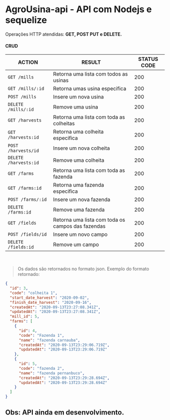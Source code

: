 # AgroUsina-api - API com Nodejs e sequelize

Operações HTTP atendidas: **GET, POST PUT e DELETE.**

#### CRUD 
ACTION | RESULT | STATUS CODE
----- | ---- | ----
`GET /mills` | Retorna uma lista com todos as usinas |200 
`GET /mills/:id` | Retorna umas usina especifica  | 200
`POST /mills` | Insere um nova usina  | 200
`DELETE /mills/:id` | Remove uma usina| 200
`GET /harvests` | Retorna uma lista com toda as colheitas| 200
`GET /harvests:id` | Retorna uma colheita especifica| 200
`POST /harvests/id` | Insere um nova colheita  | 200
`DELETE /harvests:id` | Remove uma colheita| 200
`GET /farms` | Retorna uma lista com toda as fazenda| 200
`GET /farms:id` | Retorna uma fazenda especifica| 200
`POST /farms/:id` | Insere um nova fazenda  | 200
`DELETE /farms:id` | Remove uma fazenda| 200
`GET /fields` | Retorna uma lista com toda os campos das fazendas| 200
`POST /fields/id` | Insere um novo campo  | 200
`DELETE /fields:id` | Remove um campo| 200

<br/>

> Os dados são retornados no formato json.
Exemplo do formato retornado:

```json
{
  "id": 3,
  "code": "colheita 1",
  "start_date_harvest": "2020-09-02",
  "finish_date_harvest": "2020-09-16",
  "createdAt": "2020-09-13T23:27:08.341Z",
  "updatedAt": "2020-09-13T23:27:08.341Z",
  "mill_id": 5,
  "farms": [
    {
      "id": 4,
      "code": "Fazenda 1",
      "name": "fazenda carnauba",
      "createdAt": "2020-09-13T23:29:06.719Z",
      "updatedAt": "2020-09-13T23:29:06.719Z"
    },
    {
      "id": 5,
      "code": "fazenda 2",
      "name": "fazenda pernanbuco",
      "createdAt": "2020-09-13T23:29:28.694Z",
      "updatedAt": "2020-09-13T23:29:28.694Z"
    }
  ]
}
```

## Obs: API ainda em desenvolvimento.